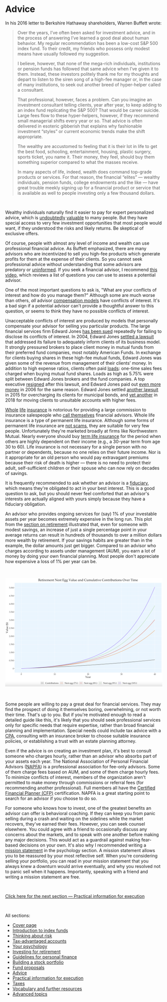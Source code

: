 # Advice

In his 2016 letter to Berkshire Hathaway shareholders, Warren Buffett wrote:

> Over the years, I’ve often been asked for investment advice, and in the process of answering I’ve learned a good deal about human behavior. My regular recommendation has been a low-cost S&P 500 index fund. To their credit, my friends who possess only modest means have usually followed my suggestion.
>
> I believe, however, that none of the mega-rich individuals, institutions or pension funds has followed that same advice when I’ve given it to them. Instead, these investors politely thank me for my thoughts and depart to listen to the siren song of a high-fee manager or, in the case of many institutions, to seek out another breed of hyper-helper called a consultant.
>
> That professional, however, faces a problem. Can you imagine an investment consultant telling clients, year after year, to keep adding to an index fund replicating the S&P 500? That would be career suicide. Large fees flow to these hyper-helpers, however, if they recommend small managerial shifts every year or so. That advice is often delivered in esoteric gibberish that explains why fashionable investment “styles” or current economic trends make the shift appropriate.
>
> The wealthy are accustomed to feeling that it is their lot in life to get the best food, schooling, entertainment, housing, plastic surgery, sports ticket, you name it. Their money, they feel, should buy them something superior compared to what the masses receive.
>
> In many aspects of life, indeed, wealth does command top-grade products or services. For that reason, the financial “elites” — wealthy individuals, pension funds, college endowments and the like — have great trouble meekly signing up for a financial product or service that is available as well to people investing only a few thousand dollars.

&nbsp;

Wealthy individuals naturally find it easier to pay for expert personalized advice, which is [undoubtedly](https://www.youtube.com/watch?v=TI5p8vqdjTw) [valuable](https://www.youtube.com/watch?v=NeTsh--UEe4) to many people. But they have special access to very few investment opportunities that most people would want, if they understood the risks and likely returns. Be skeptical of exclusive offers.

Of course, people with almost any level of income and wealth can use professional financial advice. As Buffett emphasized, there are many advisors who are incentivized to sell you high-fee products which generate profits for them at the expense of their clients. So you cannot seek professional advice without understanding that some advisors are predatory or [uninformed](https://www.youtube.com/watch?v=FlpwTJJEasA). If you seek a financial advisor, I recommend [this video](https://www.youtube.com/watch?v=7i8D0fPzATg&t=2253s), which reviews a list of questions you can use to assess a potential advisor.

One of the most important questions to ask is, "What are your conflicts of interest and how do you manage them?" Although some are much worse than others, _all_ advisor [compensation models](https://www.whitecoatinvestor.com/12-things-you-should-know-about-choosing-a-financial-adviser/) have conflicts of interest. It's a bad sign if a potential advisor can't provide a thoughtful answer to this question, or seems to think they have no possible conflicts of interest.

Unacceptable conflicts of interest are produced by models that personally compensate your advisor for selling you particular products. The large financial services firm Edward Jones [has been sued](https://www.thebalance.com/who-is-edward-jones-2466520) repeatedly for failing to disclose its conflicts of interest. In 2004, Edward Jones [settled a lawsuit](https://www.wsj.com/articles/SB110356207980304862) that addressed its failure to adequately inform clients of its business model. It strongly pressured brokers to place client money in mutual funds from their preferred fund companies, most notably American Funds. In exchange for clients buying shares in these high-fee mutual funds, Edward Jones was given some of the revenue from management of their clients’ money. In addition to high expense ratios, clients often paid [loads](https://www.investopedia.com/terms/l/load.asp): one-time sales fees charged when buying mutual fund shares. Loads as high as 5.75% were split between Edward Jones brokers and the fund companies. A top executive [resigned](https://www.wsj.com/articles/SB110420523903310818) after this lawsuit, and Edward Jones paid out [even more money](https://www.wsj.com/articles/SB115707646863151427) in 2006 for the same reason. Edward Jones settled [another lawsuit](https://www.wsj.com/articles/edward-jones-to-pay-20-million-to-settle-sec-muncipal-bond-charges-1439474284) in 2015 for overcharging its clients for municipal bonds, and [yet another](https://www.advisorhub.com/edward-jones-sued-shuttling-customers-fee-accounts/) in 2018 for moving clients to unsuitable accounts with higher fees.

[Whole](https://www.youtube.com/watch?v=AgBhy8iXjpI) [life](https://www.whitecoatinvestor.com/what-you-need-to-know-about-whole-life-insurance/) [insurance](https://www.whitecoatinvestor.com/debunking-the-myths-of-whole-life-insurance/) is notorious for providing a large commission to insurance salespeople who [call themselves](https://www.whitecoatinvestor.com/what-do-advisers-think-about-doctors-2/) financial advisors. Whole life insurance is a type of permanent life insurance. Although some forms of permanent life insurance are [not scams](https://www.whitecoatinvestor.com/appropriate-uses-of-permanent-life-insurance/), they are suitable for very few people. Unfortunately they're marketed broadly at firms like Northwestern Mutual. Nearly everyone should buy [term life insurance](https://www.investopedia.com/terms/t/termlife.asp) for the period when others are highly dependent on their income (e.g., a 30-year term from age 30 to 60). Life insurance is not necessary for a single person with no partner or dependents, because no one relies on their future income. Nor is it appropriate for an old person who would pay extravagant premiums because their risk of death is higher — there is no need to protect their adult, self-sufficient children or their spouse who can now rely on decades of savings.

It is frequently recommended to ask whether an advisor is a [fiduciary](https://www.nerdwallet.com/article/investing/fiduciary), which means they're obligated to act in your best interest. This is a good question to ask, but you should never feel comforted that an advisor's interests are actually aligned with yours simply because they have a fiduciary obligation.

An advisor who provides ongoing services for (say) 1% of your investable assets per year becomes extremely expensive in the long run. This plot from the [section on retirement](https://github.com/investindex/Retirement) illustrated that, even for someone with modest savings, an increase of just a single percentage point in your average returns can result in hundreds of thousands to over a million dollars more wealth by retirement. If your savings habits are greater than in the example, the dollar amounts just get bigger. Compared to an advisor who charges according to assets under management (AUM), you earn a lot of money by doing your own financial planning. Most people don't appreciate how expensive a loss of 1% per year can be.

&nbsp;

<p align="center">
<img src="https://github.com/investindex/Retirement/blob/main/Retirement%20Plot.png"/>
</p>

&nbsp;

Some people are willing to pay a great deal for financial services. They may find the prospect of doing it themselves boring, overwhelming, or not worth their time. That's up to you. But if you're motivated enough to read a detailed guide like this, it's likely that you should seek professional services only for specific needs that require expertise, rather than broad financial planning and implementation. Special needs could include tax advice with a [CPA](https://en.wikipedia.org/wiki/Certified_Public_Accountant), consulting with an insurance broker to choose suitable insurance policies, or establishing a trust with an estate planning attorney.

Even if the advice is on creating an investment plan, it's best to consult someone who charges hourly, rather than an advisor who absorbs part of your assets each year. The National Association of Personal Financial Advisors ([NAPFA](https://www.napfa.org/)) is a professional association for fee-only advisors. Some of them charge fees based on AUM, and some of them charge hourly fees. To minimize conflicts of interest, members of the organization aren't permitted to make money through commissions or referral fees (for recommending another professional). Full members all have the [Certified Financial Planner (CFP)](https://en.wikipedia.org/wiki/Certified_Financial_Planner) certification. NAPFA is a great starting point to search for an advisor if you choose to do so.

For someone who knows how to invest, one of the greatest benefits an advisor can offer is behavioral coaching. If they can keep you from panic selling during a crash and waiting on the sidelines while the market recovers, they've earned their fees. However, you can seek counsel elsewhere. You could agree with a friend to occasionally discuss any concerns about the markets, and to speak with one another before making any major decisions. This would act as a guardrail against making fear-based decisions on your own. It's also why I recommended writing a [mission statement](https://github.com/investindex/Psychology#f1) in the psychology section. A mission statement allows you to be reassured by your most reflective self. When you're considering selling your portfolio, you can read in your mission statement that you always knew a downturn would arrive eventually, and why you resolved not to panic sell when it happens. Importantly, speaking with a friend and writing a mission statement are free.

&nbsp;

[Click here for the next section — Practical information for execution](https://github.com/investindex/Practical)

&nbsp;

All sections:

* [Cover page](https://github.com/investindex/Intro)
* [Introduction to index funds](https://github.com/investindex/Index)
* [Thinking about risk](https://github.com/investindex/Risk)
* [Tax-advantaged accounts](https://github.com/investindex/TaxAdv)
* [Your psychology](https://github.com/investindex/Psychology)
* [Investing for retirement](https://github.com/investindex/Retirement)
* [Guidelines for personal finance](https://github.com/investindex/Guidelines)
* [Building a stock portfolio](https://github.com/investindex/Portfolio)
* [Fund proposals](https://github.com/investindex/Fund/blob/main/README.md)
* [Advice](https://github.com/investindex/Advice)
* [Practical information for execution](https://github.com/investindex/Practical)
* [Taxes](https://github.com/investindex/Taxes)
* [Vocabulary and further resources](https://github.com/investindex/Vocab)
* [Advanced topics](https://github.com/investindex/Advanced)

&nbsp;

&nbsp;
